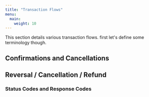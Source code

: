 ```yaml
---
title: "Transaction Flows"
menu:
  main:
    weight: 10
---
```


This section details various transaction flows. first let's define some terminology though.

## Confirmations and Cancellations


## Reversal / Cancellation / Refund


### Status Codes and Response Codes
